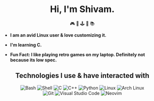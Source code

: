 <div align="center">

# Hi, I'm Shivam. 
🎮  🎨  🕹️  🌱  📚

</div>
  <b>

- I am an avid Linux user & love customizing it.
- I'm learning C.
- Fun Fact: I like playing retro games on my laptop. Definitely not because its low spec.

  </b>

<div align="center">

## Technologies I use & have interacted with

![Bash](https://img.shields.io/badge/-Bash-4EAA25?logo=GNU%20Bash&logoColor=white&style=for-the-badge&color=C57A75)
![Shell](https://img.shields.io/badge/-Shell-FFD500?logo=Shell&logoColor=white&style=for-the-badge&color=C6967A)
![C](https://img.shields.io/badge/-AD9692?logo=C&logoColor=white&style=for-the-badge)
![C++](	https://img.shields.io/badge/C%2B%2B-00599C?style=for-the-badge&logo=c%2B%2B&logoColor=white&color=C57A75)
![Python](https://img.shields.io/badge/-Python-3776AB?logo=Python&logoColor=white&style=for-the-badge&color=907788)
![Linux](https://img.shields.io/badge/Linux-FCC624?style=for-the-badge&logo=linux&logoColor=white&color=C6967A)
![Arch Linux](https://img.shields.io/badge/Arch_Linux-1793D1?style=for-the-badge&logo=arch-linux&logoColor=white&color=C57A75)
  <br>
![Git](https://img.shields.io/badge/-Git-F05032?logo=Git&logoColor=white&style=for-the-badge&color=C57A75)
![Visual Studio Code](https://img.shields.io/badge/-Visual%20Studio%20Code-007ACC?logo=Visual%20Studio%20Code&logoColor=white&style=for-the-badge&color=907788)
![Neovim](https://img.shields.io/badge/NeoVim-%2357A143.svg?&style=for-the-badge&logo=neovim&logoColor=white&color=C57A75)
  
</div>
<!--
<div align="center">
  <h2>Statistics</h2>
  <img src="https://activity-graph.herokuapp.com/graph?username=samisthefbi&hide_border=true&hide_title=true&bg_color=00000000&color=C57A75&line=BF616A&point=ffffff&area=true"(https://github.com/ashutosh00710/github-readme-activity-graph)>
</div>
-->
